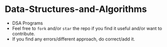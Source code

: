 # Data-Structures-and-Algorithms
- DSA Programs
- Feel free to ```fork``` and/or ```star``` the repo if you find it useful and/or want to contribute.
- If you find any errors/different approach, do correct/add it.
